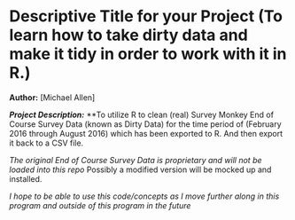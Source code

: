

# Descriptive Title for your Project (To learn how to take dirty data and make it tidy in order to work with it in R.)

**Author:** [Michael Allen]

__*Project Description:*__
**To utilize R to clean (real) Survey Monkey End of Course Survey Data (known as Dirty Data) for the time period of (February 2016 through August 2016) which has been exported to R. And then export it back to a CSV file.

*The original End of Course Survey Data is proprietary and will not be loaded into this repo*
Possibly a modified version will be mocked up and installed.  

*I hope to be able to use this code/concepts as I move further along in this program and outside of this program in the future*

